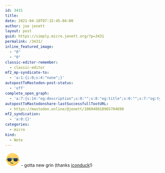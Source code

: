 ```yaml
---
id: 3431
title: 
date: 2021-04-10T07:32:45-04:00
author: joe jenett
layout: post
guid: https://simply.micro.jenett.org/?p=3431
permalink: /3431/
inline_featured_image:
  - "0"
  - "0"
classic-editor-remember:
  - classic-editor
mf2_mp-syndicate-to:
  - 'a:1:{i:0;s:4:"none";}'
autopostToMastodon-post-status:
  - 'off'
complete_open_graph:
  - 'a:7:{s:14:"og:description";s:0:"";s:8:"og:title";s:0:"";s:7:"og:type";s:0:"";s:12:"twitter:card";s:7:"summary";s:15:"twitter:creator";s:0:"";s:19:"twitter:description";s:0:"";s:8:"og:image";s:0:"";}'
autopostToMastodonshare-lastSuccessfullTootURL:
  - https://mastodon.online/@jenett/106040810965704690
mf2_syndication:
  - 'a:0:{}'
categories:
  - micro
kind:
  - Note
---
```

<img class="size-full wp-image-3433" src="../wp-content/uploads/2021/04/smiling-face-with-sunglasses48.png" alt="" width="48" /> - gotta new grin (thanks [iconduck](https://iconduck.com/)!)